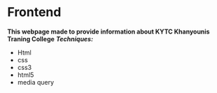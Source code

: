 # Frontend
**This webpage made to provide information about KYTC Khanyounis Traning College**
***Techniques:***
- Html
- css
- css3
- html5
- media query
